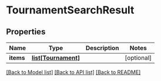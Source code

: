 # TournamentSearchResult

## Properties
Name | Type | Description | Notes
------------ | ------------- | ------------- | -------------
**items** | [**list[Tournament]**](Tournament.md) |  | [optional] 

[[Back to Model list]](../README.md#documentation-for-models) [[Back to API list]](../README.md#documentation-for-api-endpoints) [[Back to README]](../README.md)

